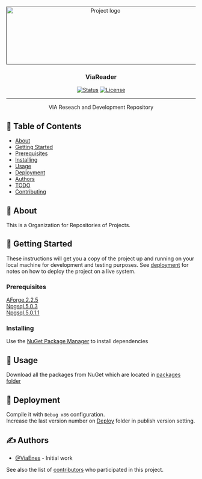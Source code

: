 <p align="center">
  <a href="" rel="noopener">
 <img width=512px height=154px src="https://github.com/ViaEnes/ViaReader/blob/main/via.png" alt="Project logo"></a>
</p>

<h3 align="center">ViaReader</h3>

<div align="center">

  [![Status](https://img.shields.io/badge/status-active-success.svg)]()
  [![License](https://img.shields.io/badge/license-MIT-blue.svg)](/LICENSE)

</div>

---

<p align="center"> VIA Reseach and Development Repository
    <br> 
</p>

## 📝 Table of Contents
- [About](#about)
- [Getting Started](#getting_started)
- [Prerequisites](#prerequisites)
- [Installing](#installing)
- [Usage](#usage)
- [Deployment](#deployment)
- [Authors](#authors)
- [TODO](../TODO.md)
- [Contributing](../CONTRIBUTING.md)

## 🧐 About <a name = "about"></a>
This is a Organization for Repositories of Projects.

## 🏁 Getting Started <a name = "getting_started"></a>
These instructions will get you a copy of the project up and running on your local machine for development and testing purposes. See [deployment](#deployment) for notes on how to deploy the project on a live system.

### Prerequisites <a name = "prerequisites"></a>
[AForge.2.2.5](https://www.nuget.org/packages/AForge/)<br />
[Npgsql.5.0.3](https://www.nuget.org/packages/Npgsql/5.0.3)<br />
[Npgsql.5.0.1.1](https://www.nuget.org/packages/Npgsql/5.0.1.1)


### Installing <a name = "installing"></a>
Use the [NuGet Package Manager](https://www.nuget.org/downloads) to install dependencies

## 🎈 Usage <a name="usage"></a>
Download all the packages from NuGet which are located in [packages folder](https://github.com/ViaEnes/ViaReader/tree/main/packages) 

## 🚀 Deployment <a name = "deployment"></a>
Compile it with `Debug x86` configuration.<br />
Increase the last version number on [Deploy](https://github.com/ViaEnes/ViaReader/tree/main/Deploy/Application%20Files) folder in publish version setting.

## ✍️ Authors <a name = "authors"></a>
- [@ViaEnes](https://github.com/ViaEnes) - Initial work

See also the list of [contributors](https://github.com/ViaEnes/ViaReader/contributors) who participated in this project.
